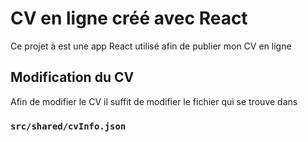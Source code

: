 # CV en ligne créé avec React

Ce projet à est une app React utilisé afin de publier mon CV en ligne

## Modification du CV

Afin de modifier le CV il suffit de modifier le fichier qui se trouve dans

### `src/shared/cvInfo.json`